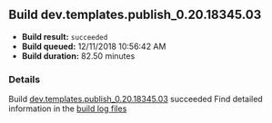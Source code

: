 ## Build dev.templates.publish_0.20.18345.03
- **Build result:** `succeeded`
- **Build queued:** 12/11/2018 10:56:42 AM
- **Build duration:** 82.50 minutes
### Details
Build [dev.templates.publish_0.20.18345.03](https://winappstudio.visualstudio.com/web/build.aspx?pcguid=a4ef43be-68ce-4195-a619-079b4d9834c2&builduri=vstfs%3a%2f%2f%2fBuild%2fBuild%2f26733) succeeded
Find detailed information in the [build log files](https://uwpctdiags.blob.core.windows.net/buildlogs/dev.templates.publish_0.20.18345.03_logs.zip)
